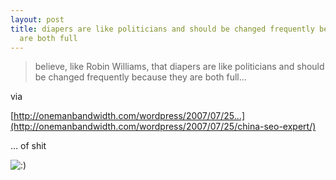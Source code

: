 ```yaml
---
layout: post
title: diapers are like politicians and should be changed frequently because they
  are both full
---
```


>believe, like Robin Williams, that diapers are like politicians and should be changed frequently because they are both full…

  via 

[http://onemanbandwidth.com/wordpress/2007/07/25...](http://onemanbandwidth.com/wordpress/2007/07/25/china-seo-expert/)

… of shit 

![:)](http://www.rijiben.org/smilies/icon_smile.gif)
